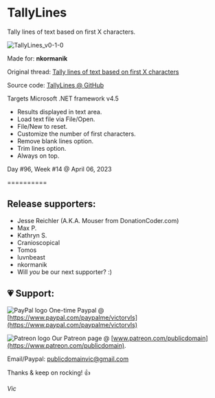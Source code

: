 # TallyLines

Tally lines of text based on first X characters.

![TallyLines_v0-1-0](https://user-images.githubusercontent.com/54631779/230470157-103ae770-77b3-488c-b83e-97c6eb8f4666.png) 

Made for: **nkormanik**

Original thread: [Tally lines of text based on first X characters](https://www.donationcoder.com/forum/index.php?topic=53339.0)

Source code: [TallyLines @ GitHub](https://github.com/publicdomain/tally-lines)

Targets Microsoft .NET framework v4.5

- Results displayed in text area.
- Load text file via File/Open.
- File/New to reset.
- Customize the number of first characters.
- Remove blank lines option.
- Trim lines option.
- Always on top.

Day #96, Week #14 @ April 06, 2023

==========

## Release supporters:

* Jesse Reichler (A.K.A. Mouser from DonationCoder.com)
* Max P.
* Kathryn S.
* Cranioscopical
* Tomos
* luvnbeast
* nkormanik
* Will *you* be our next supporter? :)

## 💗 Support:

![PayPal logo](https://i.imgur.com/CSaPEFY.png) One-time Paypal @ [https://www.paypal.com/paypalme/victorvls](https://www.paypal.com/paypalme/victorvls)

![Patreon logo](https://i.imgur.com/LKBj3ih.png) Our Patreon page @ [www.patreon.com/publicdomain](https://www.patreon.com/publicdomain).

Email/Paypal: publicdomainvic@gmail.com

Thanks & keep on rocking! 👍

*Vic*

